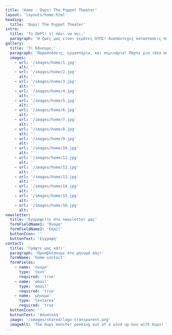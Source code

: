 ```yaml
---
title: 'Home - Oups! The Puppet Theater'
layout: 'layouts/home.html'
heading:
  title: 'Oups! The Puppet Theater'
intro:
  title: 'Το OUPS! τί πάει να πει;'
  paragraph: 'Η ζωές μας είναι γεμάτες ΟΥΠΣ! Αναπάντεχες καταστασεις που μας κρατάνε πάντα σε εγρήγορση. Με την καρδιά ανοιχτή ψαχνουμε την χαρά σε όσα ΟΥΠΣ! Και αν προκύψουν και τα μεταμορφώνουμε σε γνώση και παιχνίδι. Έσύ πόσα ΟΥΠΣ! έχεις κάνει σήμερα?!'
gallery:
  title: 'Τι Κάνουμε;'
  paragraph: 'Παραστάσεις, εργαστήρια, και σεμινάρια! Πάρτε μια ιδέα από τη δουλειά μας.'
  images:
    - url: '/images/home/1.jpg'
      alt: ''
    - url: '/images/home/2.jpg'
      alt: ''
    - url: '/images/home/3.jpg'
      alt: ''
    - url: '/images/home/4.jpg'
      alt: ''
    - url: '/images/home/5.jpg'
      alt: ''
    - url: '/images/home/6.jpg'
      alt: ''
    - url: '/images/home/7.jpg'
      alt: ''
    - url: '/images/home/8.jpg'
      alt: ''
    - url: '/images/home/9.jpg'
      alt: ''
    - url: '/images/home/10.jpg'
      alt: ''
    - url: '/images/home/11.jpg'
      alt: ''
    - url: '/images/home/12.jpg'
      alt: ''
    - url: '/images/home/13.jpg'
      alt: ''
    - url: '/images/home/14.jpg'
      alt: ''
    - url: '/images/home/15.jpg'
      alt: ''
    - url: '/images/home/16.jpg'
      alt: ''
newsletter:
  title: 'Εγγραφείτε στο newsletter μας'
  formFieldName1: 'Όνομα'
  formFieldName2: 'Email'
  buttonIcon: ''
  buttonText: 'Εγγραφή'
contact:
  title: 'Γράψτε μας κάτι'
  paragraph: 'Προσβλέπουμε στο μήνυμά σας!'
  formName: 'home-contact'
  formFields:
    - name: 'όνομα'
      type: 'text'
      required: 'true'
    - name: 'email'
      type: 'email'
      required: 'true'
    - name: 'μήνυμα'
      type: 'textarea'
      required: 'true'
  buttonIcon: ''
  buttonText: 'Αποστολή'
  image: '/images/shared/logo-transparent.png'
  imageAlt: 'The Oups monster peeking out of a wind up box with Oups! The Puppet Theater written on the box.'
---
```

